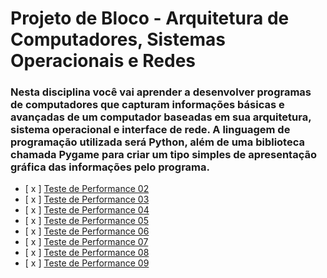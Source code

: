 # Projeto de Bloco - Arquitetura de Computadores, Sistemas Operacionais e Redes

### Nesta disciplina você vai aprender a desenvolver programas de computadores que capturam informações básicas e avançadas de um computador baseadas em sua arquitetura, sistema operacional e interface de rede. A linguagem de programação utilizada será Python, além de uma biblioteca chamada Pygame para criar um tipo simples de apresentação gráfica das informações pelo programa.


- [ x ] [Teste de Performance 02](https://github.com/franciscocamellon/PB_Arquitetura_Computadores_Sistemas_Redes/tree/master/TP02)
- [ x ] [Teste de Performance 03](https://github.com/franciscocamellon/PB_Arquitetura_Computadores_Sistemas_Redes/tree/master/TP03)
- [ x ] [Teste de Performance 04](https://github.com/franciscocamellon/PB_Arquitetura_Computadores_Sistemas_Redes/tree/master/TP04)
- [ x ] [Teste de Performance 05](https://github.com/franciscocamellon/PB_Arquitetura_Computadores_Sistemas_Redes/tree/master/TP05)
- [ x ] [Teste de Performance 06](https://github.com/franciscocamellon/PB_Arquitetura_Computadores_Sistemas_Redes/tree/master/TP06)
- [ x ] [Teste de Performance 07](https://github.com/franciscocamellon/PB_Arquitetura_Computadores_Sistemas_Redes/tree/master/TP07)
- [ x ] [Teste de Performance 08](https://github.com/franciscocamellon/PB_Arquitetura_Computadores_Sistemas_Redes/tree/master/TP08)
- [ x ] [Teste de Performance 09](https://github.com/franciscocamellon/PB_Arquitetura_Computadores_Sistemas_Redes/tree/master/TP09)
